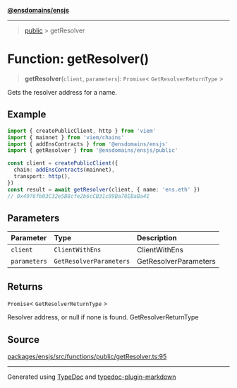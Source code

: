 [**@ensdomains/ensjs**](../README.md)

---

> [public](README.md) > getResolver

# Function: getResolver()

> **getResolver**(`client`, `parameters`): `Promise`\< `GetResolverReturnType` \>

Gets the resolver address for a name.

## Example

```ts
import { createPublicClient, http } from 'viem'
import { mainnet } from 'viem/chains'
import { addEnsContracts } from '@ensdomains/ensjs'
import { getResolver } from '@ensdomains/ensjs/public'

const client = createPublicClient({
  chain: addEnsContracts(mainnet),
  transport: http(),
})
const result = await getResolver(client, { name: 'ens.eth' })
// 0x4976fb03C32e5B8cfe2b6cCB31c09Ba78EBaBa41
```

## Parameters

| Parameter    | Type                    | Description           |
| :----------- | :---------------------- | :-------------------- |
| `client`     | `ClientWithEns`         | ClientWithEns         |
| `parameters` | `GetResolverParameters` | GetResolverParameters |

## Returns

`Promise`\< `GetResolverReturnType` \>

Resolver address, or null if none is found. GetResolverReturnType

## Source

[packages/ensjs/src/functions/public/getResolver.ts:95](https://github.com/ensdomains/ensjs-v3/blob/62fd2c82/packages/ensjs/src/functions/public/getResolver.ts#L95)

---

Generated using [TypeDoc](https://typedoc.org/) and [typedoc-plugin-markdown](https://www.npmjs.com/package/typedoc-plugin-markdown)
